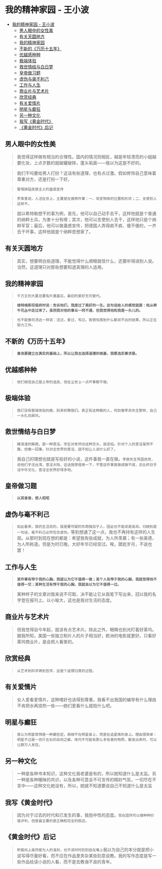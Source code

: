# 我的精神家园 - 王小波

- [我的精神家园 - 王小波](#%e6%88%91%e7%9a%84%e7%b2%be%e7%a5%9e%e5%ae%b6%e5%9b%ad---%e7%8e%8b%e5%b0%8f%e6%b3%a2)
  - [男人眼中的女性美](#%e7%94%b7%e4%ba%ba%e7%9c%bc%e4%b8%ad%e7%9a%84%e5%a5%b3%e6%80%a7%e7%be%8e)
  - [有关天圆地方](#%e6%9c%89%e5%85%b3%e5%a4%a9%e5%9c%86%e5%9c%b0%e6%96%b9)
  - [我的精神家园](#%e6%88%91%e7%9a%84%e7%b2%be%e7%a5%9e%e5%ae%b6%e5%9b%ad)
  - [不新的《万历十五年》](#%e4%b8%8d%e6%96%b0%e7%9a%84%e4%b8%87%e5%8e%86%e5%8d%81%e4%ba%94%e5%b9%b4)
  - [优越感种种](#%e4%bc%98%e8%b6%8a%e6%84%9f%e7%a7%8d%e7%a7%8d)
  - [极端体验](#%e6%9e%81%e7%ab%af%e4%bd%93%e9%aa%8c)
  - [救世情结与白日梦](#%e6%95%91%e4%b8%96%e6%83%85%e7%bb%93%e4%b8%8e%e7%99%bd%e6%97%a5%e6%a2%a6)
  - [皇帝做习题](#%e7%9a%87%e5%b8%9d%e5%81%9a%e4%b9%a0%e9%a2%98)
  - [虚伪与毫不利己](#%e8%99%9a%e4%bc%aa%e4%b8%8e%e6%af%ab%e4%b8%8d%e5%88%a9%e5%b7%b1)
  - [工作与人生](#%e5%b7%a5%e4%bd%9c%e4%b8%8e%e4%ba%ba%e7%94%9f)
  - [商业片与艺术片](#%e5%95%86%e4%b8%9a%e7%89%87%e4%b8%8e%e8%89%ba%e6%9c%af%e7%89%87)
  - [欣赏经典](#%e6%ac%a3%e8%b5%8f%e7%bb%8f%e5%85%b8)
  - [有关爱情片](#%e6%9c%89%e5%85%b3%e7%88%b1%e6%83%85%e7%89%87)
  - [明星与癫狂](#%e6%98%8e%e6%98%9f%e4%b8%8e%e7%99%ab%e7%8b%82)
  - [另一种文化](#%e5%8f%a6%e4%b8%80%e7%a7%8d%e6%96%87%e5%8c%96)
  - [我写《黄金时代》](#%e6%88%91%e5%86%99%e9%bb%84%e9%87%91%e6%97%b6%e4%bb%a3)
  - [《黄金时代》后记](#%e9%bb%84%e9%87%91%e6%97%b6%e4%bb%a3%e5%90%8e%e8%ae%b0)

## 男人眼中的女性美

> 我觉得这样做有相当的合理性。国内的情况则相反，越是年轻漂亮的小姐越要化妆，上点岁数的就破罐破摔，蓬头垢面——我以为这是不好的。

> 我们干吗要给男人打扮？这话有些道理，也有点过激。假如修饰自己意味着尊重对方，还是打扮一下好。

> `警惕狭隘民族主义的蛊惑宣传`

> `罗素曾说，人活在世上，主要是在做两件事：一、改变物体的位置和形状；二、支使别人这样干。`

> 就以希特勒想干的事为例，首先，他可以自己动手去干，这样他就是个普通的纳粹士兵，为害十分有限；其次，他可以支使别人去干，这样他只是个纳粹军官；最后，他可以做蛊惑宣传，把德国人弄得疯不疯、傻不傻的，一齐去干坏事，这样他就是个纳粹思想家了。

## 有关天圆地方

> 其实，想要明白些道理，不能觉得什么顺眼就信什么，还要听得进别人说。当然，这道理只对那些想要知道真理的人适用。

## 我的精神家园

> `千万丈的大厦总要有片奠基石，最初的爱好无可替代。`

> **`维特根斯坦临终时说：告诉他们，我度过了美好的一生。这句话给人的感觉就是：他从牵牛花丛中走过来了。虽然我对他的事业一窍不通，但我觉得他和我是一头儿的。`**

> `也不能像司汤达一样说：活过，爱过，写过。我很怕落到什么都说不出的结果，所以正在努力工作。`

## 不新的《万历十五年》

> **`善良要建立在真实的基础上，所以让我去选择道德的根基，我愿选实事求是。`**

## 优越感种种

> `他们相信自己是上帝的选民，但在尘世上一点坏事都不做。`

## 极端体验

> `我们没有极端体验的瘾，别来折腾我们。真正有这种瘾的人，何妨像李赤先生那样，自己一头扎向屎坑。`

## 救世情结与白日梦

> `瞎浪漫的解救，是一种意淫。学生对老师动这种念头，就该掐。针对个人的意淫虽然不雅，但像一回事。针对全世界的意淫，就不知让人说什么好了。`

> 我自己的理想也就是写些好的小说，这件事我一直在做。`李敖先生骂国民党，说他们手淫台湾，意淫大陆，这话我想借用一下，不管这件事我做成做不成，总比终日手淫中华文化，意淫全世界好得多吧。`

## 皇帝做习题

> **`以其昏昏，使人昭昭`**

## 虚伪与毫不利己

> `如此看来，我的生活目的，就是要可疑的东西强加于人，因此也不能说是高尚。归根到底一句话，毫不利己必然包含虚伪。`等到想通了这一点，我也不再持有这样的人生观。从那时到现在想的都是：希望我有些成就，为人所羡慕；有一些美德，为人所称道。但是为时已晚，大好年华已经空过。唉，蹉跎岁月，不说也罢！

## 工作与人生

> **`某件事有悖于我的心胸，我就认为它不值得一做；某个人有悖于我的心胸，我就觉得他不值得一交；某种生活有悖于我的心胸，我就会以为它不值得一过。`**

> 某种样子的文章对我来说不可取，决不能让它从我笔下写出来，冠以我的名字登在报刊上。以小喻大，这也是我对生活的态度。

## 商业片与艺术片

> 但我觉得自今年起，就该有点艺术片。除此之外，眼睛也别光盯着好莱坞。据我所知，美国一些独立制片人的片子相当好，欧洲的电影就更好。只看好莱坞商业片，是会把人看笨的。

## 欣赏经典

> `从艺术到科学再到哲学，这是个返璞归真的过程。`

## 有关爱情片

> 女人爱看爱情片，这种嗜好也该得到尊重。我看不出我国的编导有什么理由不肯把水再烧热一些——她们爱看什么就拍什么吧。

## 明星与癫狂

> `我认为明星崇拜是一种癫狂症，病根不在明星身上，而是在追星族的身上。理由很简单：明星不过是一百斤左右的血肉之躯，体内不可能有那么多有害的物质，散发出来时，可以让数万人发狂。`

## 另一种文化

> 一种是各种书本知识，这种文化我老婆是有的，所以她知道什么是太监。另一种是各种暧昧的共识，以及各种可意会不可言传的精妙气氛，一切尽在不言中——这种文化她没有，所以，她就不知道要说自己不知道什么是太监

## 我写《黄金时代》

> 因为对于过去的时代和已发生的事，我抱中性的态度。`现在固然可以做种种价值评判，但是最主要的是正确和完全的叙述。`

## 《黄金时代》后记

> `积极向上虽然是为人的准则，也不该时时刻刻挂在嘴上`我以为自己的本分就是把小说写得尽量好看，而不应在作品里夹杂某些刻意说教。我的写作态度是写一些作品给读小说的人看，而不是去教诲不良的青年。
